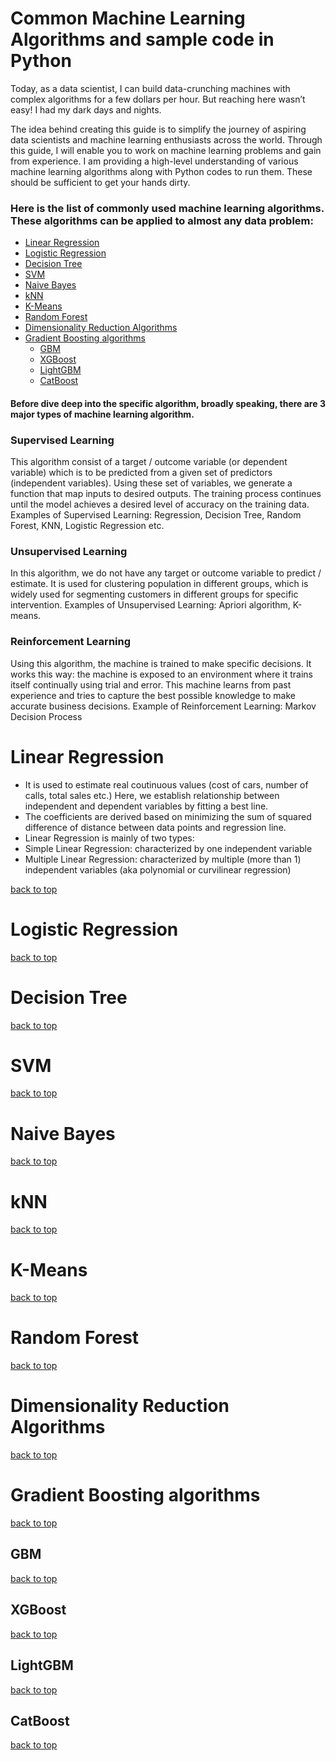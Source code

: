 
# Common Machine Learning Algorithms and sample code in Python

Today, as a data scientist, I can build data-crunching machines with complex algorithms for a few dollars per hour. But reaching here wasn’t easy! I had my dark days and nights.

The idea behind creating this guide is to simplify the journey of aspiring data scientists and machine learning enthusiasts across the world. Through this guide, I will enable you to work on machine learning problems and gain from experience. I am providing a high-level understanding of various machine learning algorithms along with Python codes to run them. These should be sufficient to get your hands dirty.

### Here is the list of commonly used machine learning algorithms. These algorithms can be applied to almost any data problem:

* [Linear Regression](#linear-Regression)
* [Logistic Regression](#logistic-regression)
* [Decision Tree](#decision-tree)
* [SVM](#svm)
* [Naive Bayes](#naive-bayes)
* [kNN](#knn)
* [K-Means](#k-means)
* [Random Forest](#random-forest)
* [Dimensionality Reduction Algorithms](#dimensionality-reduction-algorithms)
* [Gradient Boosting algorithms](#gradient-boosting-algorithm)
  * [GBM](#gbm)
  * [XGBoost](#xgboost)
  * [LightGBM](#lightgbm)
  * [CatBoost](#catboost)

#### Before dive deep into the specific algorithm, broadly speaking, there are 3 major types of machine learning algorithm.

### Supervised Learning

This algorithm consist of a target / outcome variable (or dependent variable) which is to be predicted from a given set of predictors (independent variables). Using these set of variables, we generate a function that map inputs to desired outputs. The training process continues until the model achieves a desired level of accuracy on the training data. Examples of Supervised Learning: Regression, Decision Tree, Random Forest, KNN, Logistic Regression etc.

### Unsupervised Learning

In this algorithm, we do not have any target or outcome variable to predict / estimate. It is used for clustering population in different groups, which is widely used for segmenting customers in different groups for specific intervention. Examples of Unsupervised Learning: Apriori algorithm, K-means.

### Reinforcement Learning

Using this algorithm, the machine is trained to make specific decisions. It works this way: the machine is exposed to an environment where it trains itself continually using trial and error. This machine learns from past experience and tries to capture the best possible knowledge to make accurate business decisions. Example of Reinforcement Learning: Markov Decision Process

  
# Linear Regression

* It is used to estimate real coutinuous values (cost of cars, number of calls, total sales etc.) Here, we establish relationship between independent and dependent variables by fitting a best line.
* The coefficients are derived based on minimizing the sum of squared difference of distance between data points and regression line.
* Linear Regression is mainly of two types: 
 * Simple Linear Regression:  characterized by one independent variable
 * Multiple Linear Regression: characterized by multiple (more than 1) independent variables (aka polynomial or curvilinear regression)
  
[back to top](#Common-Machine-Learning-Algorithms-and-sample-code-in-Python)

# Logistic Regression

[back to top](#Common-Machine-Learning-Algorithms-and-sample-code-in-Python)

# Decision Tree

[back to top](#Common-Machine-Learning-Algorithms-and-sample-code-in-Python)
# SVM

[back to top](#Common-Machine-Learning-Algorithms-and-sample-code-in-Python)
# Naive Bayes

[back to top](#Common-Machine-Learning-Algorithms-and-sample-code-in-Python)
# kNN

[back to top](#Common-Machine-Learning-Algorithms-and-sample-code-in-Python)
# K-Means

[back to top](#Common-Machine-Learning-Algorithms-and-sample-code-in-Python)
# Random Forest

[back to top](#Common-Machine-Learning-Algorithms-and-sample-code-in-Python)
# Dimensionality Reduction Algorithms

[back to top](#Common-Machine-Learning-Algorithms-and-sample-code-in-Python)
# Gradient Boosting algorithms

[back to top](#Common-Machine-Learning-Algorithms-and-sample-code-in-Python)
  ## GBM
  
  [back to top](#Common-Machine-Learning-Algorithms-and-sample-code-in-Python)
  ## XGBoost
  
  [back to top](#Common-Machine-Learning-Algorithms-and-sample-code-in-Python)
  ## LightGBM
  
  [back to top](#Common-Machine-Learning-Algorithms-and-sample-code-in-Python)
  ## CatBoost
  
  [back to top](#Common-Machine-Learning-Algorithms-and-sample-code-in-Python)


